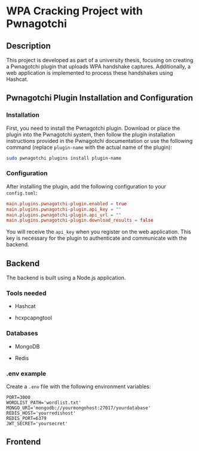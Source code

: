 # WPA Cracking Project with Pwnagotchi

## Description

This project is developed as part of a university thesis, focusing on creating a Pwnagotchi plugin that uploads WPA handshake captures. Additionally, a web application is implemented to process these handshakes using Hashcat. 

## Pwnagotchi Plugin Installation and Configuration

### Installation

First, you need to install the Pwnagotchi plugin. Download or place the plugin into the Pwnagotchi system, then follow the plugin installation instructions provided in the Pwnagotchi documentation or use the following command (replace `plugin-name` with the actual name of the plugin):

```sh
sudo pwnagotchi plugins install plugin-name
```

### Configuration

After installing the plugin, add the following configuration to your `config.toml`:

```toml
main.plugins.pwnagotchi-plugin.enabled = true
main.plugins.pwnagotchi-plugin.api_key = ""
main.plugins.pwnagotchi-plugin.api_url = ""
main.plugins.pwnagotchi-plugin.download_results = false
```

You will receive the `api_key` when you register on the web application. This key is necessary for the plugin to authenticate and communicate with the backend.

## Backend

The backend is built using a Node.js application.

### Tools needed

- Hashcat

- hcxpcapngtool

### Databases

- MongoDB

- Redis

### .env example

Create a `.env` file with the following environment variables:

```
PORT=3000
WORDLIST_PATH='wordlist.txt'
MONGO_URI='mongodb://yourmongohost:27017/yourdatabase'
REDIS_HOST='yourredishost'
REDIS_PORT=6379
JWT_SECRET='yoursecret'
```

## Frontend
